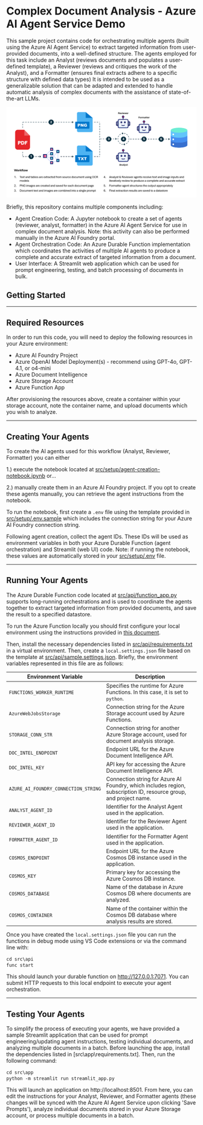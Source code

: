 # Complex Document Analysis - Azure AI Agent Service Demo

This sample project contains code for orchestrating multiple agents (built using the Azure AI Agent Service) to extract targeted information from user-provided documents, into a well-defined structure. The agents employed for this task include an Analyst (reviews documents and populates a user-defined template), a Reviewer (reviews and critiques the work of the Analyst), and a Formatter (ensures final extracts adhere to a specific structure with defined data types) It is intended to be used as a generalizable solution that can be adapted and extended to handle automatic analysis of complex documents with the assistance of state-of-the-art LLMs.

![Agent Workflow](img/doc-analysis-agents.png)

Briefly, this repository contains multiple components including:

- Agent Creation Code: A Jupyter notebook to create a set of agents (reviewer, analyst, formatter) in the Azure AI Agent Service for use in complex document analysis. Note: this activity can also be performed manually in the Azure AI Foundry portal.
- Agent Orchestration Code: An Azure Durable Function implementation which coordinates the activities of multiple AI agents to produce a complete and accurate extract of targeted information from a document.
- User Interface: A Streamlit web application which can be used for prompt engineering, testing, and batch processing of documents in bulk. 

## Getting Started

---

## Required Resources

In order to run this code, you will need to deploy the following resources in your Azure environment:

- Azure AI Foundry Project
- Azure OpenAI Model Deployment(s) - recommend using GPT-4o, GPT-4.1, or o4-mini
- Azure Document Intelligence
- Azure Storage Account
- Azure Function App

After provisioning the resources above, create a container within your storage account, note the container name, and upload documents which you wish to analyze.

---

## Creating Your Agents

To create the AI agents used for this workflow (Analyst, Reviewer, Formatter) you can either 

1.) execute the notebook located at [src/setup/agent-creation-notebook.ipynb](src/setup/agent-creation-notebook.ipynb) or... 

2.) manually create them in an Azure AI Foundry project. If you opt to create these agents manually, you can retrieve the agent instructions from the notebook.

To run the notebook, first create a `.env` file using the template provided in [src/setup/.env.sample](src/setup/.env.sample) which includes the connection string for your Azure AI Foundry connection string.

Following agent creation, collect the agent IDs. These IDs will be used as environment variables in both your Azure Durable Function (agent orchestration) and Streamlit (web UI) code. Note: if running the notebook, these values are automatically stored in your [src/setup/.env](src/setup/.env) file.

---

## Running Your Agents

The Azure Durable Function code located at [src/api/function_app.py](src/api/function_app.py) supports long-running orchestrations and is used to coordinate the agents together to extract targeted information from provided documents, and save the result to a specified datastore.

To run the Azure Function locally you should first configure your local environment using the instructions provided in [this document]().

Then, install the necessary dependencies listed in [src/api/requirements.txt](src/api/requirements.txt) in a virtual environment. Then, create a `local.settings.json` file based on the template at [src/api/sample.settings.json](src/api/sample.settings.json). Briefly, the environment variables represented in this file are as follows:

| Environment Variable                  | Description                                                                                                          |  
|---------------------------------------|----------------------------------------------------------------------------------------------------------------------|  
| `FUNCTIONS_WORKER_RUNTIME`            | Specifies the runtime for Azure Functions. In this case, it is set to `python`.                                      |  
| `AzureWebJobsStorage`                 | Connection string for the Azure Storage account used by Azure Functions.                                             |  
| `STORAGE_CONN_STR`                    | Connection string for another Azure Storage account, used for document analysis storage.                 |  
| `DOC_INTEL_ENDPOINT`                  | Endpoint URL for the Azure Document Intelligence API.                                             |  
| `DOC_INTEL_KEY`                       | API key for accessing the Azure Document Intelligence API.                                        |  
| `AZURE_AI_FOUNDRY_CONNECTION_STRING`  | Connection string for Azure AI Foundry, which includes region, subscription ID, resource group, and project name.    |  
| `ANALYST_AGENT_ID`                    | Identifier for the Analyst Agent used in the application.                                                            |  
| `REVIEWER_AGENT_ID`                   | Identifier for the Reviewer Agent used in the application.                                                           |  
| `FORMATTER_AGENT_ID`                  | Identifier for the Formatter Agent used in the application.                                                          |  
| `COSMOS_ENDPOINT`                     | Endpoint URL for the Azure Cosmos DB instance used in the application.                                               |  
| `COSMOS_KEY`                          | Primary key for accessing the Azure Cosmos DB instance.                                                              |  
| `COSMOS_DATABASE`                     | Name of the database in Azure Cosmos DB where documents are analyzed.                                                |  
| `COSMOS_CONTAINER`                    | Name of the container within the Cosmos DB database where analysis results are stored.                               |  

Once you have created the `local.settings.json` file you can run the functions in debug mode using VS Code extensions or via the command line with:

```
cd src\api
func start
```

This should launch your durable function on http://127.0.0.1:7071. You can submit HTTP requests to this local endpoint to execute your agent orchestration.

---

## Testing Your Agents

To simplify the process of executing your agents, we have provided a sample Streamlit application that can be used for prompt engineering/updating agent instructions, testing individual documents, and analyzing multiple documents in a batch. Before launching the app, install the dependencies listed in [src\app\requirements.txt]. Then, run the following command:

```
cd src\app
python -m streamlit run streamlit_app.py
```

This will launch an application on http://localhost:8501. From here, you can edit the instructions for your Analyst, Reviewer, and Formatter agents (these changes will be synced with the Azure AI Agent Service upon clicking 'Save Prompts'), analyze individual documents stored in your Azure Storage account, or process multiple documents in a batch.